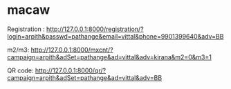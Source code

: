 # macaw
Registration :
http://127.0.0.1:8000/registration/?login=arpith&passwd=pathange&email=vittal&phone=9901399640&adv=BB

m2/m3:
http://127.0.0.1:8000/mxcnt/?campaign=arpith&adSet=pathange&ad=vittal&adv=kirana&m2=0&m3=1

QR code:
http://127.0.0.1:8000/qr/?campaign=arpith&adSet=pathange&ad=vittal&adv=BB
